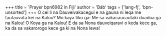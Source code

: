 +++
title = 'Prayer bpn6982 in Fiji'
author = 'Báb'
tags = ['lang-fj', 'bpn-unsorted']
+++
O cei li na Dauveivakacegui e na gauna ni leqa me tautauvata kei na Kalou? Mo kaya tiko ga: Me sa vakacaucautaki duadua ga na Kalou! O Koya ga na Kalou! E da sa Nona dauveiqaravi o keda kece ga, ka da sa vakarorogo kece ga ki na Nona lewa!
